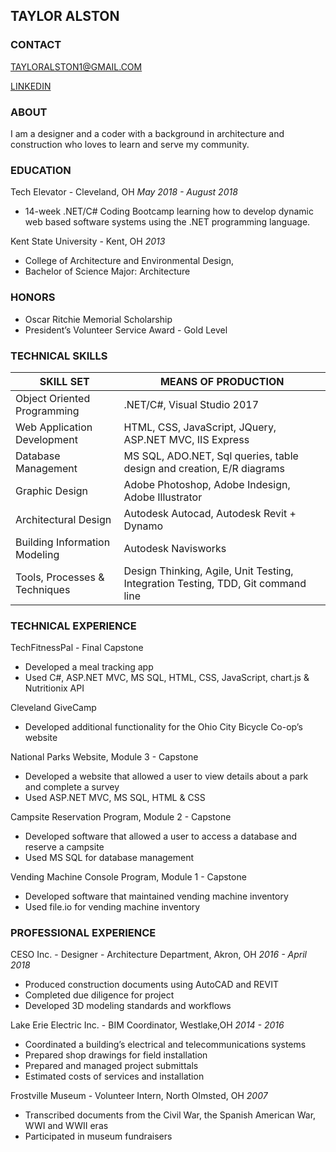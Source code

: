
## TAYLOR ALSTON

### CONTACT

TAYLORALSTON1@GMAIL.COM

[LINKEDIN](https://www.linkedin.com/in/tayloralston1/)

### ABOUT

I am a designer and a coder with a background in architecture and construction who loves to learn and serve my community.

### EDUCATION

Tech Elevator - Cleveland, OH _May 2018 - August 2018_
* 14-week .NET/C# Coding Bootcamp learning how to develop dynamic web based software systems using the .NET programming language.

Kent State University - Kent, OH _2013_
* College of Architecture and Environmental Design, 
* Bachelor of Science Major: Architecture

### HONORS

* Oscar Ritchie Memorial Scholarship 
* President’s Volunteer Service Award - Gold Level

### TECHNICAL SKILLS

SKILL SET | MEANS OF PRODUCTION
--------------- | ---------------
Object Oriented Programming | .NET/C#, Visual Studio 2017
Web Application Development | HTML, CSS, JavaScript, JQuery, ASP.NET MVC, IIS Express
Database Management | MS SQL, ADO.NET, Sql queries, table design and creation, E/R diagrams
Graphic Design | Adobe Photoshop, Adobe Indesign, Adobe Illustrator
Architectural Design | Autodesk Autocad, Autodesk Revit + Dynamo
Building Information Modeling | Autodesk Navisworks
Tools, Processes & Techniques | Design Thinking, Agile, Unit Testing, Integration Testing, TDD, Git command line

### TECHNICAL EXPERIENCE

TechFitnessPal - Final Capstone
* Developed a meal tracking app
* Used C#, ASP.NET  MVC, MS SQL, HTML, CSS, JavaScript, chart.js & Nutritionix API

Cleveland GiveCamp	
* Developed additional functionality for the Ohio City Bicycle Co-op’s website

National Parks Website, Module  3 - Capstone	
* Developed a website that allowed a user to view details about a park and complete a survey
* Used ASP.NET  MVC, MS SQL, HTML & CSS

Campsite Reservation Program, Module  2 - Capstone	
* Developed software that allowed a user to access a database and reserve a campsite
* Used MS SQL for database management

Vending Machine Console Program, Module  1 - Capstone
* Developed software that maintained vending machine inventory
* Used file.io for vending machine inventory 

### PROFESSIONAL EXPERIENCE


CESO Inc. - Designer - Architecture Department, Akron, OH _2016 - April 2018_
* Produced construction documents using AutoCAD and REVIT
* Completed due diligence for project
* Developed 3D modeling standards and workflows

Lake Erie Electric Inc. -  BIM Coordinator,  Westlake,OH _2014 - 2016_
* Coordinated a building’s electrical and telecommunications systems
* Prepared shop drawings for field installation
* Prepared and managed project submittals
* Estimated costs of services and installation

Frostville Museum - Volunteer Intern, North Olmsted, OH _2007_
* Transcribed documents from the Civil War, the Spanish American War, WWI and WWII eras
* Participated in museum fundraisers
